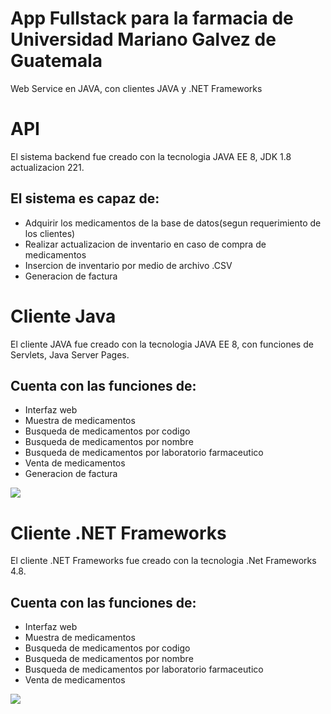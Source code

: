 # App Fullstack para la farmacia de Universidad Mariano Galvez de Guatemala
Web Service en JAVA, con clientes JAVA y .NET Frameworks

# API
El sistema backend fue creado con la tecnologia JAVA EE 8, JDK 1.8 actualizacion 221.
## El sistema es capaz de:
* Adquirir los medicamentos de la base de datos(segun requerimiento de los clientes)
* Realizar actualizacion de inventario en caso de compra de medicamentos
* Insercion de inventario por medio de archivo .CSV
* Generacion de factura

# Cliente Java
El cliente JAVA fue creado con la tecnologia JAVA EE 8, con funciones de Servlets, Java Server Pages.
## Cuenta con las funciones de:
* Interfaz web 
* Muestra de medicamentos
* Busqueda de medicamentos por codigo
* Busqueda de medicamentos por nombre
* Busqueda de medicamentos por laboratorio farmaceutico
* Venta de medicamentos
* Generacion de factura

![](cliente_java2.gif)

# Cliente .NET Frameworks
El cliente .NET Frameworks fue creado con la tecnologia .Net Frameworks 4.8.
## Cuenta con las funciones de:
* Interfaz web 
* Muestra de medicamentos
* Busqueda de medicamentos por codigo
* Busqueda de medicamentos por nombre
* Busqueda de medicamentos por laboratorio farmaceutico
* Venta de medicamentos

![](cliente_net2.gif)
